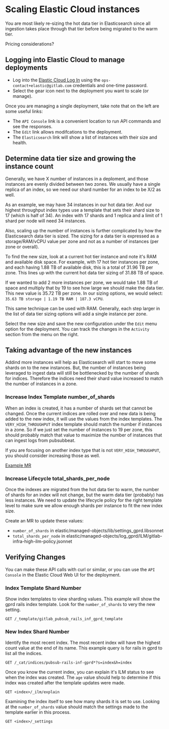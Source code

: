 # Scaling Elastic Cloud instances

You are most likely re-sizing the hot data tier in Elasticsearch since all
ingestion takes place through that tier before being migrated to the warm tier.

Pricing considerations?

## Logging into Elastic Cloud to manage deployments

* Log into the [Elastic Cloud Log In](https://cloud.elastic.co/) using the
  `ops-contact+elastic@gitlab.com` credentials and one-time password.
* Select the gear icon next to the deployment you want to scale (or manage).

Once you are managing a single deployment, take note that on the left are some
useful links:

* The `API Console` link is a convenient location to run API commands and see
  the responses.
* The `Edit` link allows modifcations to the deployment.
* The `Elasticsearch` link will show a list of instances with their size and
  health.

## Determine data tier size and growing the instance count

Generally, we have X number of instances in a deploment, and those instances
are evenly divided between two zones. We usually have a single replica of an
index, so we need our shard number for an index to be X/2 as well.

As an example, we may have 34 instances in our hot data tier. And our highest
throughput index types use a template that sets their shard size to 17 (which
is half of 34). An index with 17 shards and 1 replica and a limit of 1 shard
per node will need 34 instances.

Also, scaling up the number of instances is further complicated by how the
Elasticsearch data tier is sized. The sizing for a data tier is expressed as a
storage/RAM/vCPU value per zone and not as a number of instances (per zone or
overall).

To find the new size, look at a current hot tier instance and note it's RAM and
available disk space. For example, with 17 hot tier instances per zone, and
each having 1.88 TB of available disk, this is a total of 31.96 TB per zone.
This lines up with the current hot data tier sizing of 31.88 TB of space.

If we wanted to add 2 more instances per zone, we would take 1.88 TB of space
and multiply that by 19 to see how large we should make the data tier. This new
value is 35.72 TB per zone. In our sizing options, we would select:
`35.63 TB storage | 1.19 TB RAM | 187.3 vCPU`.

This same technique can be used with RAM. Generally, each step larger in the
list of data tier sizing options will add a single instance per zone.

Select the new size and save the new configuration under the `Edit` menu option
for the deployment. You can track the changes in the `Activity` section from
the menu on the right.

## Taking advantage of the new instances

Addind more instances will help as Elasticsearch will start to move some shards
on to the new instances. But, the number of instances being leveraged to ingest
data will still be bottlenecked by the number of shards for indices. Therefore
the indices need their shard value increased to match the number of instances in
a zone.

### Increase Index Template number_of_shards

When an index is created, it has a number of shards set that cannot be changed.
Once the current indices are rolled over and new data is being added to the new
index, it will use the values from the index templates. The
`VERY_HIGH_THROUGHPUT` index template should match the number if instances in a
zone. So if we just set the number of instances to 19 per zone, this should
probably match that value to maximize the number of instances that can ingest
logs from pubsubbeat.

If you are focusing on another index type that is not `VERY_HIGH_THROUGHPUT`,
you should consider increasing those as well.

[Example MR][examplemr]

### Increase Lifecycle total_shards_per_node

Once the indexes are migrated from the hot data tier to warm, the number of
shards for an index will not change, but the warm data tier (probably) has less
instances. We need to update the lifecycle policy for the right template level
to make sure we allow enough shards per instance to fit the new index size.

Create an MR to update these values:

* `number_of_shards` in elastic/managed-objects/lib/settings_gprd.libsonnet
* `total_shards_per_node` in elastic/managed-objects/log_gprd/ILM/gitlab-infra-high-ilm-policy.jsonnet

## Verifying Changes

You can make these API calls with curl or similar, or you can use the
`API Console` in the Elastic Cloud Web UI for the deployment.

### Index Template Shard Number

Show index templates to view sharding values. This example will show the gprd
rails index template. Look for the `number_of_shards` to very the new setting.

```
GET /_template/gitlab_pubsub_rails_inf_gprd_template
```

### New Index Shard Number

Identify the most recent index. The most recent index will have the highest
count value at the end of its name. This example query is for rails in gprd
to list all the indices.

```
GET /_cat/indices/pubsub-rails-inf-gprd*?s=index&h=index
```

Once you know the current index, you can explain it's ILM status to see when
the index was created. The `age` value should help to determine if this index
was created after the template updates were made.

```
GET <index>/_ilm/explain
```

Examining the index itself to see how many shards it is set to use. Looking at
the `number_of_shards` value should match the settings made to the template
earlier in this process.

```
GET <index>/_settings
```

[examplemr]: https://gitlab.com/gitlab-com/runbooks/-/merge_requests/5123/diffs#diff-content-19c1ff72f699959925cc1fb468bc3629949b90f9
